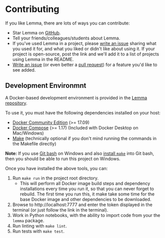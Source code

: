 # Contributing

If you like Lemma, there are lots of ways you can contribute:

* Star Lemma on [GitHub](https://github.com/ben-denham/lemma).
* Tell your friends/colleagues/students about Lemma.
* If you've used Lemma in a project, please [write an
  issue](https://github.com/ben-denham/lemma/issues/new) sharing what
  you used it for, and what you liked or didn't like about using
  it. If your project is open-source, post the link and we'll add it
  to a list of projects using Lemma in the README.
* [Write an issue](https://github.com/ben-denham/lemma/issues/new) (or
  even better a [pull
  request](https://github.com/ben-denham/lemma/pulls)) for a feature
  you'd like to see added.

## Development Environmnt

A Docker-based development environment is provided in the [Lemma
repository](https://github.com/ben-denham/lemma).

To use it, you must have the following dependencies installed on your
host:

* [Docker Community Edition](https://docs.docker.com/get-docker/) (>= 17.09)
* [Docker Compose](https://docs.docker.com/compose/install/) (>= 1.17)
  (Included with Docker Desktop on Mac/Windows)
* [Make](https://www.gnu.org/software/make/) (technically optional if
  you don't mind running the commands in the Makefile directly)

**Note:** If you use [Git bash](https://git-scm.com/downloads) on
Windows and also
[install `make`](https://gist.github.com/evanwill/0207876c3243bbb6863e65ec5dc3f058)
into Git bash, then you should be able to run this project on Windows.

Once you have installed the above tools, you can:

1. Run `make run` in the project root directory.
   * This will perform all Docker image build steps and dependency
     installations every time you run it, so that you can never forget
     to rebuild. The first time you run this, it make take some time
     for the base Docker image and other dependencies to be
     downloaded.
2. Browse to http://localhost:7777 and enter the token displayed in
   the terminal (or just follow the link in the terminal).
3. Work in Python notebooks, with the ability to import code from your
   the `lemma` package.
4. Run linting with `make lint`.
5. Run tests with `make test`.
